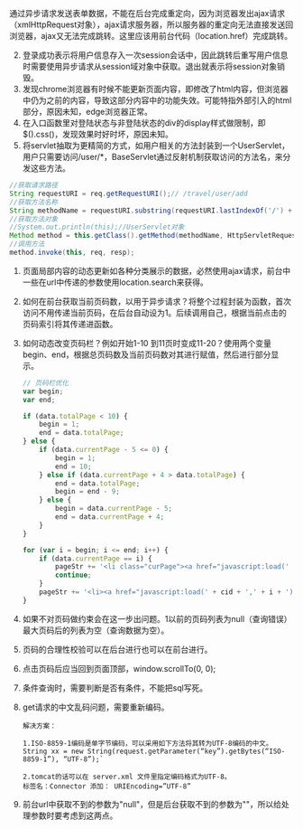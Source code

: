 通过异步请求发送表单数据，不能在后台完成重定向，因为浏览器发出ajax请求（xmlHttpRequest对象），ajax请求服务器，所以服务器的重定向无法直接发送回浏览器，ajax又无法完成跳转。这里应该用前台代码（location.href）完成跳转。

2. 登录成功表示将用户信息存入一次session会话中，因此跳转后重写用户信息时需要使用异步请求从session域对象中获取。退出就表示将session对象销毁。
3. 发现chrome浏览器有时候不能更新页面内容，即修改了html内容，但浏览器中仍为之前的内容，导致这部分内容中的功能失效。可能特指外部引入的html部分，原因未知，edge浏览器正常。
4. 在入口函数里对登陆状态与非登陆状态的div的display样式做限制，即$().css()，发现效果时好时坏，原因未知。
5. 将servlet抽取为更精简的方式，如用户相关的方法封装到一个UserServlet，用户只需要访问/user/*，BaseServlet通过反射机制获取访问的方法名，来分发这些方法。

```java
//获取请求路径
String requestURI = req.getRequestURI();// /travel/user/add
//获取方法名称
String methodName = requestURI.substring(requestURI.lastIndexOf('/') + 1);
//获取方法对象
//System.out.println(this);//UserServlet对象
Method method = this.getClass().getMethod(methodName, HttpServletRequest.class, HttpServletResponse.class);
//调用方法
method.invoke(this, req, resp);
```

1. 页面局部内容的动态更新如各种分类展示的数据，必然使用ajax请求，前台中一些在url中传递的参数使用location.search来获得。

2. 如何在前台获取当前页码数，以用于异步请求？将整个过程封装为函数，首次访问不用传递当前页码，在后台自动设为1。后续调用自己，根据当前点击的页码索引将其传递进函数。

3. 如何动态改变页码栏？例如开始1-10 到11页时变成11-20？使用两个变量begin、end，根据总页码数及当前页码数对其进行赋值，然后进行部分显示。

   ```javascript
   // 页码栏优化
   var begin;
   var end;
   
   if (data.totalPage < 10) {
       begin = 1;
       end = data.totalPage;
   } else {
       if (data.currentPage - 5 <= 0) {
           begin = 1;
           end = 10;
       } else if (data.currentPage + 4 > data.totalPage) {
           end = data.totalPage;
           begin = end - 9;
       } else {
           begin = data.currentPage - 5;
           end = data.currentPage + 4;
       }
   }
   
   for (var i = begin; i <= end; i++) {
       if (data.currentPage == i) {
           pageStr += '<li class="curPage"><a href="javascript:load(' + cid + ',' + i + ')">' + i + '</a></li>';
           continue;
       }
       pageStr += '<li><a href="javascript:load(' + cid + ',' + i + ')">' + i + '</a></li>';
   }
   ```

4. 如果不对页码做约束会在这一步出问题。1以前的页码列表为null（查询错误）最大页码后的列表为空（查询数据为空）。
   
5. 页码的合理性校验可以在后台进行也可以在前台进行。

6. 点击页码后应当回到页面顶部，window.scrollTo(0, 0);



1. 条件查询时，需要判断是否有条件，不能把sql写死。

2. get请求的中文乱码问题，需要重新编码。

   ```
   解决方案：
   
   1.ISO-8859-1编码是单字节编码，可以采用如下方法将其转为UTF-8编码的中文。 
   String xx = new String(request.getParameter(“key”).getBytes(“ISO-8859-1”), “UTF-8”);` 
   
   2.tomcat的话可以在 server.xml 文件里指定编码格式为UTF-8。 
   标签名：Connector 添加： URIEncoding=”UTF-8”
   ```

3. 前台url中获取不到的参数为"null"，但是后台获取不到的参数为""，所以给处理参数时要考虑到这两点。


